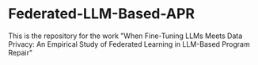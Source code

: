 # Federated-LLM-Based-APR
This is the repository for the work "When Fine-Tuning LLMs Meets Data Privacy: An Empirical Study of Federated Learning in LLM-Based Program Repair"
